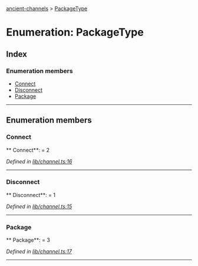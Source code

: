 [ancient-channels](../README.md) > [PackageType](../enums/packagetype.md)



# Enumeration: PackageType

## Index

### Enumeration members

* [Connect](packagetype.md#connect)
* [Disconnect](packagetype.md#disconnect)
* [Package](packagetype.md#package)



---
## Enumeration members
<a id="connect"></a>

###  Connect

** Connect**:    = 2

*Defined in [lib/channel.ts:16](https://github.com/AncientSouls/Channels/blob/99cb13c/src/lib/channel.ts#L16)*





___

<a id="disconnect"></a>

###  Disconnect

** Disconnect**:    = 1

*Defined in [lib/channel.ts:15](https://github.com/AncientSouls/Channels/blob/99cb13c/src/lib/channel.ts#L15)*





___

<a id="package"></a>

###  Package

** Package**:    = 3

*Defined in [lib/channel.ts:17](https://github.com/AncientSouls/Channels/blob/99cb13c/src/lib/channel.ts#L17)*





___


